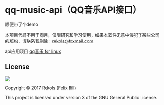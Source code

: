 # qq-music-api（QQ音乐API接口）

顺便带了个demo

本项目代码不用于商用，仅限研究和学习使用，如果本软件无意中侵犯了某些公司的版权，请联系我删除：rekols@foxmail.com

api应用项目
[qq音乐 for linux](https://github.com/deepins/qq-music.git)

## License

![](http://www.gnu.org/graphics/gplv3-127x51.png)

Copyright © 2017 Rekols (Felix Bill)

This project is licensed under version 3 of the GNU General Public License.

